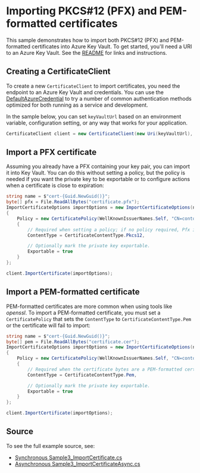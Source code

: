 # Importing PKCS#12 (PFX) and PEM-formatted certificates

This sample demonstrates how to import both PKCS#12 (PFX) and PEM-formatted certificates into Azure Key Vault.
To get started, you'll need a URI to an Azure Key Vault. See the [README](https://github.com/Azure/azure-sdk-for-net/blob/master/sdk/keyvault/Azure.Security.KeyVault.Certificates/README.md) for links and instructions.

## Creating a CertificateClient

To create a new `CertificateClient` to import certificates, you need the endpoint to an Azure Key Vault and credentials.
You can use the [DefaultAzureCredential][DefaultAzureCredential] to try a number of common authentication methods optimized for both running as a service and development.

In the sample below, you can set `keyVaultUrl` based on an environment variable, configuration setting, or any way that works for your application.

```C# Snippet:CertificatesSample3CertificateClient
CertificateClient client = new CertificateClient(new Uri(keyVaultUrl), new DefaultAzureCredential());
```

## Import a PFX certificate

Assuming you already have a PFX containing your key pair, you can import it into Key Vault.
You can do this without setting a policy, but the policy is needed if you want the private key to be exportable
or to configure actions when a certificate is close to expiration:

```C# Snippet:CertificatesSample3ImportPfxCertificate
string name = $"cert-{Guid.NewGuid()}";
byte[] pfx = File.ReadAllBytes("certificate.pfx");
ImportCertificateOptions importOptions = new ImportCertificateOptions(name, pfx)
{
    Policy = new CertificatePolicy(WellKnownIssuerNames.Self, "CN=contoso.com")
    {
        // Required when setting a policy; if no policy required, Pfx is assumed.
        ContentType = CertificateContentType.Pkcs12,

        // Optionally mark the private key exportable.
        Exportable = true
    }
};

client.ImportCertificate(importOptions);
```

## Import a PEM-formatted certificate

PEM-formatted certificates are more common when using tools like _openssl_. To import a PEM-formatted certificate,
you must set a `CertificatePolicy` that sets the `ContentType` to `CertificateContentType.Pem` or the certificate
will fail to import:

```C# Snippet:CertificatesSample3ImportPemCertificate
string name = $"cert-{Guid.NewGuid()}";
byte[] pem = File.ReadAllBytes("certificate.cer");
ImportCertificateOptions importOptions = new ImportCertificateOptions(name, pem)
{
    Policy = new CertificatePolicy(WellKnownIssuerNames.Self, "CN=contoso.com")
    {
        // Required when the certificate bytes are a PEM-formatted certificate.
        ContentType = CertificateContentType.Pem,

        // Optionally mark the private key exportable.
        Exportable = true
    }
};

client.ImportCertificate(importOptions);
```

## Source

To see the full example source, see:

* [Synchronous Sample3_ImportCertificate.cs](https://github.com/Azure/azure-sdk-for-net/blob/master/sdk/keyvault/Azure.Security.KeyVault.Certificates/tests/samples/Sample3_ImportCertificate.cs)
* [Asynchronous Sample3_ImportCertificateAsync.cs](https://github.com/Azure/azure-sdk-for-net/blob/master/sdk/keyvault/Azure.Security.KeyVault.Certificates/tests/samples/Sample3_ImportCertificateAsync.cs)

[DefaultAzureCredential]: https://github.com/Azure/azure-sdk-for-net/blob/master/sdk/identity/Azure.Identity/README.md
